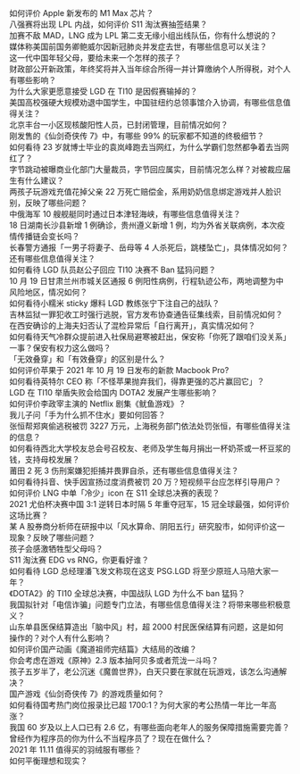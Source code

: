 如何评价 Apple 新发布的 M1 Max 芯片？  
八强赛将出现 LPL 内战，如何评价 S11 淘汰赛抽签结果？  
加赛不敌 MAD，LNG 成为 LPL 第二支无缘小组出线队伍，你有什么想说的？  
媒体称美国前国务卿鲍威尔因新冠肺炎并发症去世，有哪些信息可以关注？  
这一代中国年轻父母，要给未来一个怎样的孩子？  
财政部公开新政策，年终奖将并入当年综合所得一并计算缴纳个人所得税，对个人有哪些影响？  
为什么大家更愿意接受 LGD 在 TI10 是因假赛输掉的？  
美国高校强硬大规模劝退中国学生，中国驻纽约总领事馆介入协调，有哪些信息值得关注？  
北京丰台一小区现核酸阳性人员，已封闭管理，目前情况如何？  
刚发售的《仙剑奇侠传 7》中，有哪些 99% 的玩家都不知道的终极细节？  
如何看待 23 岁就博士毕业的袁岚峰跑去当网红，为什么学霸们忽然都争着去当网红了？  
字节跳动被曝商业化部门大量裁员，字节回应属实，目前情况怎么样？对被裁应届生有什么建议？  
两孩子玩游戏充值花掉父亲 22 万死亡赔偿金，系用奶奶信息绑定游戏并人脸识别，反映了哪些问题？  
中俄海军 10 艘舰艇同时通过日本津轻海峡，有哪些信息值得关注？  
18 日湖南长沙县新增 1 例确诊，贵州遵义新增 1 例，均为外省关联病例，本次疫情传播链会变长吗？  
长春警方通报「一男子将妻子、岳母等 4 人杀死后，跳楼坠亡」，具体情况如何？还有哪些信息值得关注？  
如何看待 LGD 队员赵公子回应 TI10 决赛不 Ban 猛犸问题？  
10 月 19 日甘肃兰州市城关区通报 6 例阳性病例，行程轨迹公布，两地调整为中风险地区，情况如何？  
如何看待小糯米 sticky 爆料 LGD 教练张宁下注自己的战队？  
吉林监狱一罪犯收工时强行逃脱，官方发布协查通告征集线索，目前情况如何？  
在西安确诊的上海夫妇否认了混检异常后「自行离开」，真实情况如何？  
如何看待天气冷群众提前进入社保局避寒被赶出，保安称「你死了跟咱们没关系」一事？保安有权力这么做吗？  
「无效叠穿」和「有效叠穿」的区别是什么？  
如何评价苹果于 2021 年 10 月 19 日发布的新款 Macbook Pro?  
如何看待英特尔 CEO 称「不怪苹果抛弃我们，得靠更强的芯片赢回它」？  
LGD 在 TI10 举盾失败会给国内 DOTA2 发展产生哪些影响？  
如何评价李政宰主演的 Netflix 剧集《鱿鱼游戏》？  
我儿子问「手为什么抓不住水」要如何回答？  
张恒帮郑爽偷逃税被罚 3227 万元，上海税务部门依法处罚张恒，有哪些值得关注的信息？  
如何看待西北大学校友总会号召校友、老师及学生每月捐出一杯奶茶或一杯豆浆的钱，支持母校发展？  
莆田 2 死 3 伤刑案嫌犯拒捕并畏罪自杀，还有哪些信息值得关注？  
如何看待抖音、快手因宣扬过度消费被罚 20 万？短视频平台应怎样引导用户？  
如何评价 LNG 中单「冷少」icon 在 S11 全球总决赛的表现？  
2021 尤伯杯决赛中国 3:1 逆转日本时隔 5 年重夺冠军，15 冠全球最强，如何评价这场比赛？  
某 A 股券商分析师在研报中以「风水算命、阴阳五行」研究股市，如何评价这一现象？反映了哪些问题？  
孩子会感激牺牲型父母吗？  
S11 淘汰赛 EDG vs RNG，你更看好谁？  
如何看待 LGD 总经理潘飞发文称现在这支 PSG.LGD 将至少原班人马陪大家一年？  
《DOTA2》的 TI10 全球总决赛，中国战队 LGD 为什么不 ban 猛犸？  
我国拟针对「电信诈骗」问题专门立法，有哪些信息值得关注？将带来哪些积极意义？  
山东单县医保结算造出「脑中风」村，超 2000 村民医保结算有问题，这是如何操作的？对个人有什么影响？  
如何评价国产动画《魔道祖师完结篇》大结局的改编？  
你会考虑在游戏《原神》2.3 版本抽阿贝多或者荒泷一斗吗？  
孩子五岁半了，老公沉迷《魔兽世界》，白天只要在家就在玩游戏，该怎么沟通解决？  
国产游戏《仙剑奇侠传 7》的游戏质量如何？  
如何看待国考热门岗位报录比已超 1700:1？为何大家的考公热情一年比一年高涨？  
我国 60 岁及以上人口已有 2.6 亿，有哪些面向老年人的服务保障措施需要完善？  
曾经作为程序员的你为什么不当程序员了？现在在做什么？  
2021 年 11.11 值得买的羽绒服有哪些？  
如何平衡理想和现实？  
